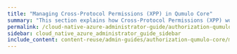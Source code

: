 ```yaml
---
title: "Managing Cross-Protocol Permissions (XPP) in Qumulo Core"
summary: "This section explains how Cross-Protocol Permissions (XPP) work in Qumulo Core and how to enable, disable, and check the status of XPP by using the <code>qq</code> CLI."
permalink: /cloud-native-azure-administrator-guide/authorization-qumulo-core/managing-cross-protocol-permissions-xpp.html
sidebar: cloud_native_azure_administrator_guide_sidebar
include_content: content-reuse/admin-guides/authorization-qumulo-core/managing-cross-protocol-permissions-xpp.md
---
```


